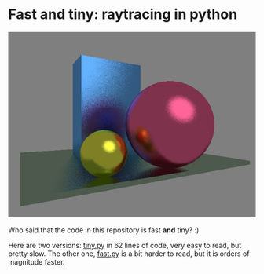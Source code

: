 # Fast and tiny: raytracing in python

![](https://raw.githubusercontent.com/ssloy/fast-and-tiny/main/result.png)

Who said that the code in this repository is fast **and** tiny? :)

Here are two versions: [tiny.py](https://github.com/ssloy/fast-and-tiny/blob/main/tiny.py) in 62 lines of code, very easy to read, but pretty slow. The other one, [fast.py](https://github.com/ssloy/fast-and-tiny/blob/main/fast.py) is a bit harder to read, but it is orders of magnitude faster.

